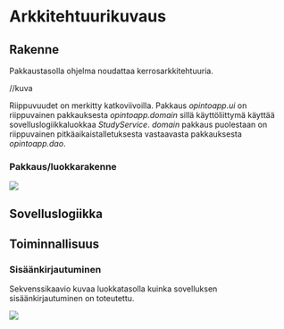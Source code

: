 # Arkkitehtuurikuvaus

## Rakenne
Pakkaustasolla ohjelma noudattaa kerrosarkkitehtuuria.

//kuva

Riippuvuudet on merkitty katkoviivoilla. Pakkaus _opintoapp.ui_ on riippuvainen pakkauksesta _opintoapp.domain_ sillä käyttöliittymä käyttää sovelluslogiikkaluokkaa _StudyService_. _domain_ pakkaus puolestaan on riippuvainen pitkäaikaistalletuksesta vastaavasta pakkauksesta _opintoapp.dao_.

### Pakkaus/luokkarakenne

<img src="https://raw.githubusercontent.com/anL1/otm-harjoitustyo/master/dokumentaatio/images/pakkauskaavio.png" >

## Sovelluslogiikka


## Toiminnallisuus

### Sisäänkirjautuminen
Sekvenssikaavio kuvaa luokkatasolla kuinka sovelluksen sisäänkirjautuminen on toteutettu.

<img src="https://raw.githubusercontent.com/anL1/otm-harjoitustyo/master/dokumentaatio/images/LogIn.png" >
